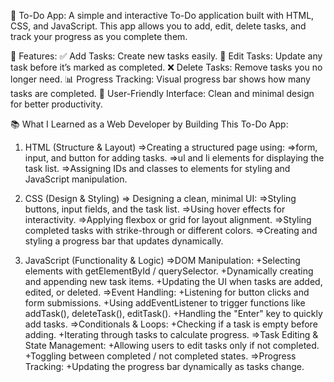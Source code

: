📝 To-Do App:
A simple and interactive To-Do application built with HTML, CSS, and JavaScript.
This app allows you to add, edit, delete tasks, and track your progress as you complete them.

🚀 Features:
✅ Add Tasks: Create new tasks easily.
📝 Edit Tasks: Update any task before it’s marked as completed.
❌ Delete Tasks: Remove tasks you no longer need.
📊 Progress Tracking: Visual progress bar shows how many tasks are completed.
🎯 User-Friendly Interface: Clean and minimal design for better productivity.

📚 What I Learned as a Web Developer by Building This To-Do App:
1. HTML (Structure & Layout)
  =>Creating a structured page using:
  =>form, input, and button for adding tasks.
  =>ul and li elements for displaying the task list.
  =>Assigning IDs and classes to elements for styling and JavaScript manipulation.

2. CSS (Design & Styling)
  => Designing a clean, minimal UI:
  =>Styling buttons, input fields, and the task list.
  =>Using hover effects for interactivity.
  =>Applying flexbox or grid for layout alignment.
  =>Styling completed tasks with strike-through or different colors.
  =>Creating and styling a progress bar that updates dynamically.

3. JavaScript (Functionality & Logic)
  =>DOM Manipulation:
    +Selecting elements with getElementById / querySelector.
    +Dynamically creating and appending new task items.
    +Updating the UI when tasks are added, edited, or deleted.
  =>Event Handling:
    +Listening for button clicks and form submissions.
    +Using addEventListener to trigger functions like addTask(), deleteTask(), editTask().
    +Handling the "Enter" key to quickly add tasks.
  =>Conditionals & Loops:
    +Checking if a task is empty before adding.
    +Iterating through tasks to calculate progress.
  =>Task Editing & State Management:
    +Allowing users to edit tasks only if not completed.
    +Toggling between completed / not completed states.
  =>Progress Tracking:
    +Updating the progress bar dynamically as tasks change.

